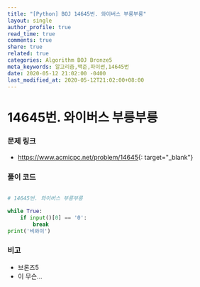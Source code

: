 ```yaml
---
title: "[Python] BOJ 14645번. 와이버스 부릉부릉"
layout: single
author_profile: true
read_time: true
comments: true
share: true
related: true
categories: Algorithm BOJ Bronze5
meta_keywords: 알고리즘,백준,파이썬,14645번
date: 2020-05-12 21:02:00 -0400
last_modified_at: 2020-05-12T21:02:00+08:00
---
```


# 14645번. 와이버스 부릉부릉

### 문제 링크

- <https://www.acmicpc.net/problem/14645>{: target="\_blank"}

### 풀이 코드

```python

# 14645번. 와이버스 부릉부릉

while True:
    if input()[0] == '0':
        break
print('비와이')
```

### 비고

- 브론즈5
- 이 무슨...
